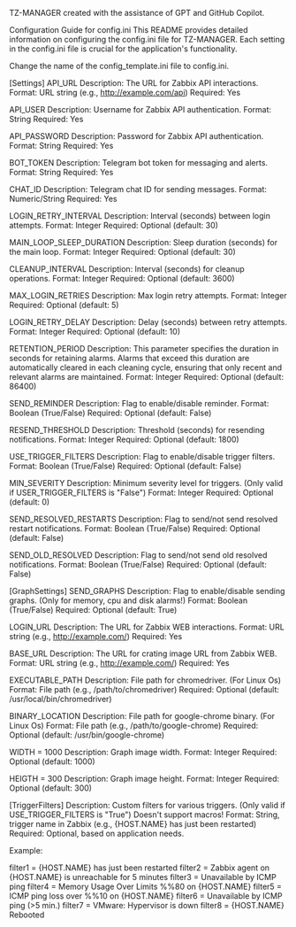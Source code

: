 TZ-MANAGER created with the assistance of GPT and GitHub Copilot.

Configuration Guide for config.ini
This README provides detailed information on configuring the config.ini file for TZ-MANAGER. Each setting in the config.ini file is crucial for the application's functionality.

Change the name of the config_template.ini file to config.ini.

[Settings] 
API_URL
Description: The URL for Zabbix API interactions.
Format: URL string (e.g., http://example.com/api)
Required: Yes 

API_USER
Description: Username for Zabbix API authentication.
Format: String
Required: Yes

API_PASSWORD
Description: Password for Zabbix API authentication.
Format: String
Required: Yes

BOT_TOKEN
Description: Telegram bot token for messaging and alerts.
Format: String
Required: Yes

CHAT_ID
Description: Telegram chat ID for sending messages.
Format: Numeric/String
Required: Yes

LOGIN_RETRY_INTERVAL
Description: Interval (seconds) between login attempts.
Format: Integer 
Required: Optional (default: 30)

MAIN_LOOP_SLEEP_DURATION
Description: Sleep duration (seconds) for the main loop.
Format: Integer 
Required: Optional (default: 30)

CLEANUP_INTERVAL
Description: Interval (seconds) for cleanup operations.
Format: Integer 
Required: Optional (default: 3600)

MAX_LOGIN_RETRIES
Description: Max login retry attempts.
Format: Integer 
Required: Optional (default: 5)

LOGIN_RETRY_DELAY
Description: Delay (seconds) between retry attempts.
Format: Integer 
Required: Optional (default: 10)

RETENTION_PERIOD
Description: This parameter specifies the duration in seconds for retaining alarms. Alarms that exceed this duration are automatically cleared in each cleaning cycle, ensuring that only recent and relevant alarms are maintained.
Format: Integer 
Required: Optional (default: 86400)

SEND_REMINDER
Description: Flag to enable/disable reminder. 
Format: Boolean (True/False) 
Required: Optional (default: False)

RESEND_THRESHOLD
Description: Threshold (seconds) for resending notifications. 
Format: Integer 
Required: Optional (default: 1800)

USE_TRIGGER_FILTERS
Description: Flag to enable/disable trigger filters.
Format: Boolean (True/False) 
Required: Optional (default: False)

MIN_SEVERITY
Description: Minimum severity level for triggers. (Only valid if USER_TRIGGER_FILTERS is "False")
Format: Integer 
Required: Optional (default: 0)

SEND_RESOLVED_RESTARTS
Description: Flag to send/not send resolved restart notifications.
Format: Boolean (True/False) 
Required: Optional (default: False)

SEND_OLD_RESOLVED
Description: Flag to send/not send old resolved notifications.
Format: Boolean (True/False) 
Required: Optional (default: False)

[GraphSettings]
SEND_GRAPHS
Description: Flag to enable/disable sending graphs. (Only for memory, cpu and disk alarms!)
Format: Boolean (True/False)
Required: Optional (default: True)

LOGIN_URL
Description: The URL for Zabbix WEB interactions.
Format: URL string (e.g., http://example.com/)
Required: Yes 

BASE_URL
Description: The URL for crating image URL from Zabbix WEB.
Format: URL string (e.g., http://example.com/)
Required: Yes

EXECUTABLE_PATH
Description: File path for chromedriver. (For Linux Os)
Format: File path (e.g., /path/to/chromedriver)
Required: Optional (default: /usr/local/bin/chromedriver)

BINARY_LOCATION
Description: File path for google-chrome binary. (For Linux Os)
Format: File path (e.g., /path/to/google-chrome)
Required: Optional (default: /usr/bin/google-chrome)

WIDTH = 1000
Description: Graph image width. 
Format: Integer 
Required: Optional (default: 1000)

HEIGTH = 300
Description: Graph image height. 
Format: Integer 
Required: Optional (default: 300)

[TriggerFilters]
Description: Custom filters for various triggers. (Only valid if USE_TRIGGER_FILTERS is "True") Doesn't support macros!
Format: String, trigger name in Zabbix (e.g., {HOST.NAME} has just been restarted)
Required: Optional, based on application needs.

Example:

filter1 = {HOST.NAME} has just been restarted
filter2 = Zabbix agent on {HOST.NAME} is unreachable for 5 minutes
filter3 = Unavailable by ICMP ping
filter4 = Memory Usage Over Limits %%80 on {HOST.NAME}
filter5 = ICMP ping loss over %%10 on {HOST.NAME}
filter6 = Unavailable by ICMP ping (>5 min.)
filter7 = VMware: Hypervisor is down
filter8 = {HOST.NAME} Rebooted
